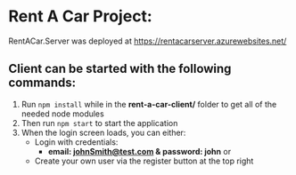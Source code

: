# Rent A Car Project:

RentACar.Server was deployed at https://rentacarserver.azurewebsites.net/

## Client can be started with the following commands:
  1. Run `npm install` while in the __rent-a-car-client/__ folder to get all of the needed node modules
  2. Then run `npm start` to start the application
  3. When the login screen loads, you can either:
       * Login with credentials: 
           * **email: johnSmith@test.com & password: john** or
       * Create your own user via the register button at the top right 

